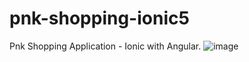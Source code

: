 # pnk-shopping-ionic5

Pnk Shopping Application - Ionic with Angular.
![image](https://user-images.githubusercontent.com/31802480/120879739-22fa2900-c5e3-11eb-823f-f1a64a787075.png)

